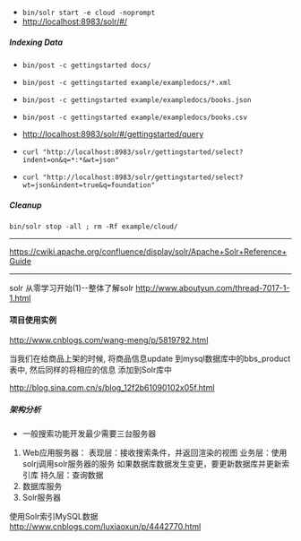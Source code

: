 + `bin/solr start -e cloud -noprompt`
+ <http://localhost:8983/solr/#/>

##### Indexing Data
+ `bin/post -c gettingstarted docs/`
+ `bin/post -c gettingstarted example/exampledocs/*.xml`
+ `bin/post -c gettingstarted example/exampledocs/books.json`
+ `bin/post -c gettingstarted example/exampledocs/books.csv`

+ <http://localhost:8983/solr/#/gettingstarted/query>
+ `curl "http://localhost:8983/solr/gettingstarted/select?indent=on&q=*:*&wt=json"`
+ `curl "http://localhost:8983/solr/gettingstarted/select?wt=json&indent=true&q=foundation"`

##### Cleanup
`bin/solr stop -all ; rm -Rf example/cloud/`


---

<https://cwiki.apache.org/confluence/display/solr/Apache+Solr+Reference+Guide>

---

solr 从零学习开始(1)--整体了解solr
<http://www.aboutyun.com/thread-7017-1-1.html>

#### 项目使用实例

<http://www.cnblogs.com/wang-meng/p/5819792.html>

当我们在给商品上架的时候, 将商品信息update 到mysql数据库中的bbs_product表中, 然后同样的将相应的信息 添加到Solr库中

<http://blog.sina.com.cn/s/blog_12f2b61090102x05f.html>

##### 架构分析
+ 一般搜索功能开发最少需要三台服务器
1. Web应用服务器：
表现层：接收搜索条件，并返回渲染的视图
业务层：使用solrj调用solr服务器的服务
如果数据库数据发生变更，要更新数据库并更新索引库
持久层：查询数据
2. 数据库服务 
3. Solr服务器

使用Solr索引MySQL数据
<http://www.cnblogs.com/luxiaoxun/p/4442770.html>


